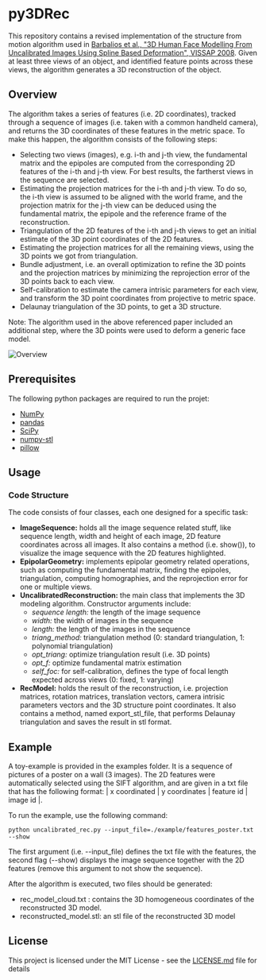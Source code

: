 # py3DRec

This repository contains a revised implementation of the structure from motion algorithm used in [Barbalios et al., "3D Human Face Modelling From Uncalibrated Images Using Spline Based Deformation", VISSAP 2008](http://poseidon.csd.auth.gr/papers/PUBLISHED/CONFERENCE/pdf/VISAPP_final.pdf). Given at least three views of an object, and identified feature points across these views, the algorithm generates a 3D reconstruction of the object.


## Overview

The algorithm takes a series of features (i.e. 2D coordinates), tracked through a sequence of images (i.e. taken with a common handheld camera), and returns the 3D coordinates of these features in the metric space. To make this happen, the algorithm consists of the following steps: 
* Selecting two views (images), e.g. i-th and j-th view, the fundamental matrix and the epipoles are computed from the corresponding 2D features of the i-th and j-th view. For best results, the fartherst views in the sequence are selected.
* Estimating the projection matrices for the i-th and j-th view. To do so, the i-th view is assumed to be aligned with the world frame, and the projection matrix for the j-th view can be deduced using the fundamental matrix, the epipole and the reference frame of the reconstruction.
* Triangulation of the 2D features of the i-th and j-th views to get an initial estimate of the 3D point coordinates of the 2D features. 
* Estimating the projection matrices for all the remaining views, using the 3D points we got from triangulation.
* Bundle adjustment, i.e. an overall optimization to refine the 3D points and the projection matrices by minimizing the reprojection error of the 3D points back to each view. 
* Self-calibration to estimate the camera intrisic parameters for each view, and transform the 3D point coordinates from projective to metric space. 
* Delaunay triangulation of the 3D points, to get a 3D structure. 

Note: The algorithm used in the above referenced paper included an additional step, where the 3D points were used to deform a generic face model.

![Overview](./img/demo.png)

## Prerequisites 
The following python packages are required to run the projet: 
* [NumPy](http://www.numpy.org)
* [pandas](http://pandas.pydata.org) 
* [SciPy](https://www.scipy.org) 
* [numpy-stl](https://pypi.python.org/pypi/numpy-stl)
* [pillow](https://pillow.readthedocs.io/en/4.3.x/)


## Usage 
### Code Structure 

The code consists of four classes, each one designed for a specific task: 
* __ImageSequence:__ holds all the image sequence related stuff, like sequence length, width and height of each image, 2D feature coordinates across all images. It also contains a method (i.e. show()), to visualize the image sequence with the 2D features highlighted. 
* __EpipolarGeometry:__ implements epipolar geometry related operations, such as computing the fundamental matrix, finding the epipoles, triangulation, computing homographies, and the reprojection error for one or multiple views.
* __UncalibratedReconstruction:__ the main class that implements the 3D modeling algorithm. Constructor arguments include: 
  * _sequence length:_ the length of the image sequence
  * _width:_ the width of images in the sequence
  * _length:_ the length of the images in the sequence
  * _triang_method:_ triangulation method (0: standard triangulation, 1: polynomial triangulation)
  * _opt_triang:_ optimize triangulation result (i.e. 3D points)
  * _opt_f:_ optimize fundamental matrix estimation
  * _self_foc:_ for self-calibration, defines the type of focal length expected across views (0: fixed, 1: varying)
* __RecModel:__ holds the result of the reconstruction, i.e. projection matrices, rotation matrices, translation vectors, camera intrisic parameters vectors and the 3D structure point coordinates. It also contains a method, named export_stl_file, that performs Delaunay triangulation and saves the result in stl format. 

## Example
A toy-example is provided in the examples folder. It is a sequence of pictures of a poster on a wall (3 images). The 2D features were automatically selected using the SIFT algorithm, and are given in a txt file that has the following format: 
| x coordinated | y coordinates | feature id  | image id |.

To run the example, use the following command: 
```
python uncalibrated_rec.py --input_file=./example/features_poster.txt --show
```
The first argument (i.e. --input_file) defines the txt file with the features, the second flag (--show) displays the image sequence together with the 2D features (remove this argument to not show the sequence). 

After the algorithm is executed, two files should be generated: 
* rec_model_cloud.txt : contains the 3D homogeneous coordinates of the reconstructed 3D model.
* reconstructed_model.stl: an stl file of the reconstructed 3D model


## License

This project is licensed under the MIT License - see the [LICENSE.md](LICENSE.md) file for details

